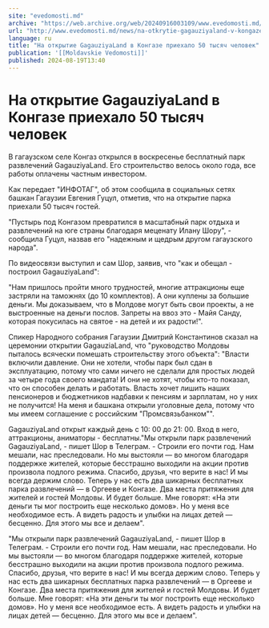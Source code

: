 ```yaml
---
site: "evedomosti.md"
archive: "https://web.archive.org/web/20240916003109/www.evedomosti.md/news/na-otkrytie-gagauziyaland-v-kongaze-priehalo-50-tysyach-chel"
url: "http://www.evedomosti.md/news/na-otkrytie-gagauziyaland-v-kongaze-priehalo-50-tysyach-chel"
language: ru
title: "На открытие GagauziyaLand в Конгазе приехало 50 тысяч человек"
publication: '[[Moldavskie Vedomosti]]'
published: 2024-08-19T13:40
---
```


# На открытие GagauziyaLand в Конгазе приехало 50 тысяч человек

В гагаузском селе Конгаз открылся в воскресенье бесплатный парк развлечений GagauziyaLand. Его строительство велось около года, все работы оплачены частным инвестором.

Как передает "ИНФОТАГ", об этом сообщила в социальных сетях башкан Гагаузии Евгения Гуцул, отметив, что на открытие парка приехали 50 тысяч гостей.

"Пустырь под Конгазом превратился в масштабный парк отдыха и развлечений на юге страны благодаря меценату Илану Шору", - сообщила Гуцул, назвав его "надежным и щедрым другом гагаузского народа".

По видеосвязи выступил и сам Шор, заявив, что "как и обещал - построил GagauziyaLand":

"Нам пришлось пройти много трудностей, многие аттракционы еще застряли на таможнях (до 10 комплектов). А они куплены за большие деньги. Мы доказываем, что в Молдове могут быть свои проекты, а не выстроенные на деньги послов. Запреты на ввоз это - Майя Санду, которая покусилась на святое - на детей и их радости!".

Спикер Народного собрания Гагаузии Дмитрий Константинов сказал на церемонии открытии GagauziaLand, что "руководство Молдовы пыталось всячески помешать строительству этого объекта": "Власти включили давление. Они не хотели, чтобы парк был сдан в эксплуатацию, потому что сами ничего не сделали для простых людей за четыре года своего мандата! И они не хотят, чтобы кто-то показал, что он способен делать и работать. Власть хочет лишить наших пенсионеров и бюджетников надбавки к пенсиям и зарплатам, но у них не получится! На меня и башкана открыли уголовные дела, потому что мы имеем соглашение с российским "Промсвязьбанком"".

GagauziyaLand открыт каждый день с 10: 00 до 21: 00. Вход в него, аттракционы, аниматоры - бесплатны."Мы открыли парк развлечений GagauziyaLand, - пишет Шор в Телеграм. - Строили его почти год. Нам мешали, нас преследовали. Но мы выстояли — во многом благодаря поддержке жителей, которые бесстрашно выходили на акции против произвола подлого режима. Спасибо, друзья, что верите в нас! И мы всегда держим слово. Теперь у нас есть два шикарных бесплатных парка развлечений — в Оргееве и Конгазе. Два места притяжения для жителей и гостей Молдовы. И будет больше. Мне говорят: «На эти деньги ты мог построить еще несколько домов». Но у меня все необходимое есть. А видеть радость и улыбки на лицах детей — бесценно. Для этого мы все и делаем".

"Мы открыли парк развлечений GagauziyaLand, - пишет Шор в Телеграм. - Строили его почти год. Нам мешали, нас преследовали. Но мы выстояли — во многом благодаря поддержке жителей, которые бесстрашно выходили на акции против произвола подлого режима. Спасибо, друзья, что верите в нас! И мы всегда держим слово. Теперь у нас есть два шикарных бесплатных парка развлечений — в Оргееве и Конгазе. Два места притяжения для жителей и гостей Молдовы. И будет больше. Мне говорят: «На эти деньги ты мог построить еще несколько домов». Но у меня все необходимое есть. А видеть радость и улыбки на лицах детей — бесценно. Для этого мы все и делаем".